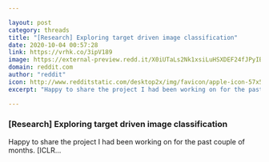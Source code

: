 ```yaml
---

layout: post
category: threads
title: "[Research] Exploring target driven image classification"
date: 2020-10-04 00:57:28
link: https://vrhk.co/3ipV189
image: https://external-preview.redd.it/X0iUTaLs2Nk1xsiLuHSXDEF24fJPyIBmmpqk4epPlYg.jpg?width=512&height=268.062827225&auto=webp&crop=512:268.062827225,smart&s=3fe3da0cdea66cbf082c73e711e5da51075942f7
domain: reddit.com
author: "reddit"
icon: http://www.redditstatic.com/desktop2x/img/favicon/apple-icon-57x57.png
excerpt: "Happy to share the project I had been working on for the past couple of months. [ICLR..."

---
```


### [Research] Exploring target driven image classification

Happy to share the project I had been working on for the past couple of months. [ICLR...